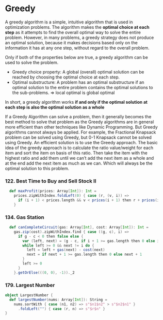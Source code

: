 # Greedy

A greedy algorithm is a simple, intuitive algorithm that is used in optimization problems. 
The algorithm makes the **optimal choice at each step** as it attempts to find the overall optimal way to solve the entire problem. 
However, in many problems, a greedy strategy does not produce an optimal solution, 
because it makes decisions based only on the information it has at any one step, without regard to the overall problem.

Only if both of the properties below are true, a greedy algorithm can be used to solve the problem.
- Greedy choice property: A global (overall) optimal solution can be reached by choosing the optimal choice at each step. 
- Optimal substructure: A problem has an optimal substructure if an optimal solution to the entire problem contains the optimal solutions to the sub-problems. => local optimal is global optimal 

In short, a greedy algorithm works **if and only if the optimal solution at each step is also the optimal solution as a whole**

If a Greedy Algorithm can solve a problem, then it generally becomes the best method to solve that problem as the Greedy algorithms are in general more efficient than other techniques like Dynamic Programming. 
But Greedy algorithms cannot always be applied. For example, the Fractional Knapsack problem can be solved using Greedy, but 0-1 Knapsack cannot be solved using Greedy.
An efficient solution is to use the Greedy approach. The basic idea of the greedy approach is to calculate the ratio value/weight for each item and sort the item on basis of this ratio. 
Then take the item with the highest ratio and add them until we can’t add the next item as a whole and at the end add the next item as much as we can. Which will always be the optimal solution to this problem.

### 122. Best Time to Buy and Sell Stock II
```scala
  def maxProfit(prices: Array[Int]): Int =
    prices.zipWithIndex.foldLeft(0) { case (r, (v, i)) =>
      if (i + 1) < prices.length && v < prices(i + 1) then r + prices(i + 1) - v else r
    }
```

### 134. Gas Station
```scala
  def canCompleteCircuit(gas: Array[Int], cost: Array[Int]): Int =
    gas.zip(cost).zipWithIndex.find { case ((g, c), i) =>
      if g - c < 0 then false else {
        var (left, next) = (g - c, if i + 1 >= gas.length then 0 else i + 1)
        while left >= 0 && next != i do {
          left = left + gas(next) - cost(next)
          next = if next + 1 >= gas.length then 0 else next + 1
        }
        left >= 0
      }
    }.getOrElse(((0, 0), -1))._2
```

### 179. Largest Number
```scala
object LargestNumber {
  def largestNumber(nums: Array[Int]): String =
    nums.sortWith { case (n1, n2) => s"$n1$n2" > s"$n2$n1" }
      .foldLeft("") { case (r, n) => s"$r$n" }
}
```

